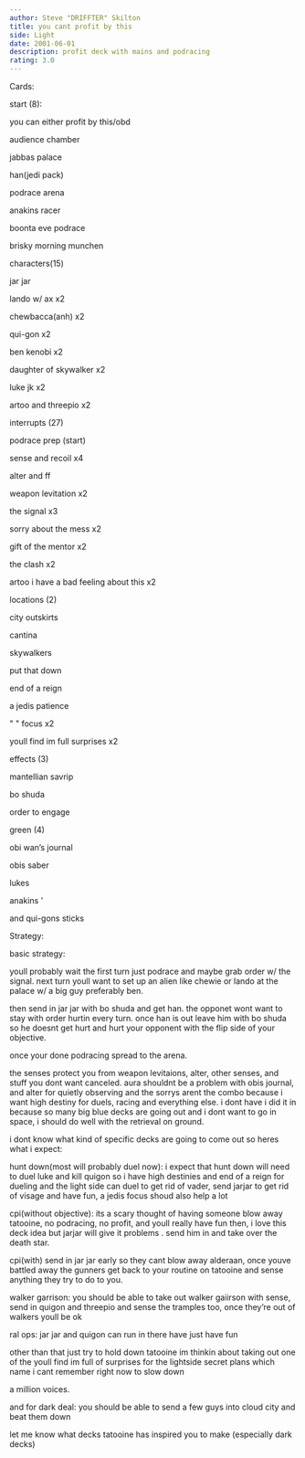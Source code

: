 ```yaml
---
author: Steve "DRIFFTER" Skilton
title: you cant profit by this
side: Light
date: 2001-06-01
description: profit deck with mains and podracing
rating: 3.0
---
```

Cards: 

start (8):
you can either profit by this/obd
audience chamber
jabbas palace
han(jedi pack)
podrace arena
anakins racer
boonta eve podrace
brisky morning munchen

characters(15)
jar jar
lando w/ ax x2
chewbacca(anh) x2
qui-gon x2
ben kenobi x2
daughter of skywalker x2
luke jk x2
artoo and threepio x2

interrupts (27)
podrace prep (start)
sense and recoil x4
alter and ff
weapon levitation x2
the signal x3
sorry about the mess x2
gift of the mentor x2
the clash x2
artoo i have a bad feeling about this x2

locations (2)
city outskirts
cantina
skywalkers
put that down
end of a reign
a jedis patience
" " focus x2
youll find im full surprises x2

effects (3)
mantellian savrip
bo shuda
order to engage

green (4)
obi wan’s journal
obis saber
lukes
anakins ’
and qui-gons sticks 

Strategy: 

basic strategy:
youll probably wait the first turn just podrace and maybe grab order w/ the signal. next turn youll want to set up an alien like chewie or lando at the palace w/ a big guy preferably ben. 
then send in jar jar with bo shuda and get han. the opponet wont want to stay with order hurtin every turn. once han is out leave him with bo shuda so he doesnt get hurt and hurt your opponent with the flip side of your objective.
once your done podracing spread to the arena.
the senses protect you from weapon levitaions, alter, other senses, and stuff you dont want canceled. aura shouldnt be a problem with obis journal, and alter for quietly observing and the sorrys arent the combo because i want high destiny for duels, racing and everything else. i dont have i did it in because so many big blue decks are going out and i dont want to go in space, i should do well with the retrieval on ground.

i dont know what kind of specific decks are going to come out so heres what i expect:

hunt down(most will probably duel now): i expect that hunt down will need to duel luke and kill quigon so i have high destinies and end of a reign for dueling and the light side can duel to get rid of vader, send jarjar to get rid of visage and have fun, a jedis focus shoud also help a lot

cpi(without objective): its a scary thought of having someone blow away tatooine, no podracing, no profit, and youll really have fun then, i love this deck idea but jarjar will give it problems . send him in and take over the death star.

cpi(with) send in jar jar early so they cant blow away alderaan, once youve battled away the gunners get back to your routine on tatooine and sense anything they try to do to you.

walker garrison: you should be able to take out walker gaiirson with sense, send in quigon and threepio and sense the tramples too, once they’re out of walkers youll be ok

ral ops: jar jar and quigon can run in there have just have fun

other than that just try to hold down tatooine im thinkin about taking out one of the youll find im full of surprises for the lightside secret plans which name i cant remember right now to slow down
a million voices.

and for dark deal: you should be able to send a few guys into cloud city and beat them down

let me know what decks tatooine has inspired you to make (especially dark decks)
